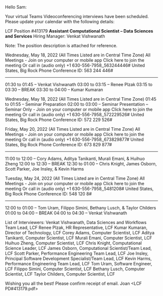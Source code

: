 Hello Sam:
 
Your virtual Teams Videoconferencing interviews have been scheduled.  Please update your calendar with the following details:
 
LCF Position #413179 **Assistant Computational Scientist – Data Sciences and Services**
Hiring Manager: Venkat Vishwanath
 
Note: The position description is attached for reference.  

 
Wednesday, May 18, 2022
(All Times Listed are in Central Time Zone)
All Meetings - Join on your computer or mobile app
Click here to join the meeting
Or call in (audio only)
+1 630-556-7958,,563244446#   United States, Big Rock
Phone Conference ID: 563 244 446#
**********************************************************************
01:30 to 01:45 – Venkat Vishwanath
03:00 to 03:15 – Renee Plzak
03:15 to 03:30 – BREAK
03:30 to 04:00 – Kumar Kumaran
 
Wednesday, May 18, 2022
(All Times Listed are in Central Time Zone)
01:45 to 01:55 – Seminar Preparation
02:00 to 03:00 – Seminar Presentation – Seminar Only - Join on your computer or mobile app
Click here to join the meeting
Or call in (audio only)
+1 630-556-7958,,572229526#   United States, Big Rock
Phone Conference ID: 572 229 526#
 
Friday, May 20, 2022
(All Times Listed are in Central Time Zone)
All Meetings - Join on your computer or mobile app
Click here to join the meeting
Or call in (audio only)
+1 630-556-7958,,673829877#   United States, Big Rock
Phone Conference ID: 673 829 877#
**********************************************************************
11:00 to 12:00 – Cory Adams, Aditya Tanikanti, Murali Emani, & Huihuo Zheng
12:00 to 12:30 – BREAK
12:30 to 01:00 – Chris Knight, James Osborn, Scott Parker, Joe Insley, & Kevin Harms
 
Tuesday, May 24, 2022
(All Times Listed are in Central Time Zone)
All Meetings - Join on your computer or mobile app
Click here to join the meeting
Or call in (audio only)
+1 630-556-7958,,5481208#   United States, Big Rock
Phone Conference ID: 548 120 8#
**********************************************************************
12:00 to 01:00 – Tom Uram, Filippo Simini, Bethany Lusch, & Taylor Childers
01:00 to 04:00 – BREAK
04:00 to 04:30 – Venkat Vishwanath
 
List of Interviewers:
Venkat Vishwanath, Data Sciences and Workflows Team Lead, LCF
Renee Plzak, HR Representative, LCF 
Kumar Kumaran, Director of Technology, LCF
Corey Adams, Computer Scientist, LCF
Aditya Tanikanti, Computer Scientist, LCF
Murali Emani, Computer Scientist, LCF
Huihuo Zheng, Computer Scientist, LCF
Chris Knight, Computational Science Leader, LCF
James Osborn, Computational Scientist/Team Lead, LCF
Scott Parker, Performance Engineering Team Lead, LCF
Joe Insley, Principal Software Development Specialist/Team Lead, LCF
Kevin Harms, Performance Engineering Team Lead, LCF
Tom Uram, Software Engineer, LCF
Filippo Simini, Computer Scientist, LCF
Bethany Lusch, Computer Scientist, LCF
Taylor Childers, Computer Scientist, LCF
 
Wishing you all the best! Please confirm receipt of email.
Joan
<LCF PD#413179.pdf>